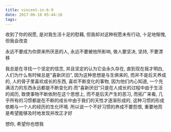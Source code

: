 ```yaml
---
title: vincent-in-6-9
date: 2017-06-10 05:44:16
tags:
---
```


<p>收到了你的祝愿, 是对我生活十足的慰藉, 但我却对这种祝愿未有行动, 十足地惭愧, 但我会改变</p>
<p>永远不要成为你原来所厌恶的人, 永远不要被他所影响, 做人要坚决, 坚持, 不要漂移</p>
<p>我总是在寻找一个坚定的信念, 并且坚定的认为它会永久存在, 直到现在我才明白, 人们为什么有时候总是"喜新厌旧", 因为这种思想是与生俱来的, 而并不是后天养成的, 人的骨子里喜欢成长的东西, 喜欢不断变化的事物, 因为他们内心知道, 一个充满活力的东西永远都是不断变化的.而"喜新厌旧"只是在人成长的过程中由于生活的阅历, 致使事物不断依附在这个思想上, 而不是后天产生的恶习, 而拓广来看, 几乎所有的习惯都是在不断的成长中由于我们的天性才逐渐形成的, 这种习惯的形成依赖与一个人的经历的生化环境. 所以说一个不好习惯的养成不要怨恨, 重要地而是希望能够及时地发现并改正才好</p>
<p>想你, 希望你也想我</p>
